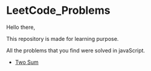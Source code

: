 # LeetCode_Problems

Hello there, 

This repository is made for learning purpose.

All the problems that you find were solved in javaScript.


* [Two Sum](https://gist.github.com/suca19/2f95a2958168c6ce01e91061cbe3fa14)

